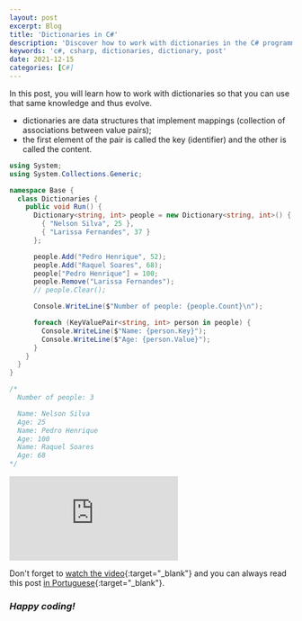 ```yaml
---
layout: post
excerpt: Blog
title: 'Dictionaries in C#'
description: 'Discover how to work with dictionaries in the C# programming language. Get answers to your questions with the theory and examples presented.'
keywords: 'c#, csharp, dictionaries, dictionary, post'
date: 2021-12-15
categories: [C#]
---
```


In this post, you will learn how to work with dictionaries so that you can use that same knowledge and thus evolve.

- dictionaries are data structures that implement mappings (collection of associations between value pairs);
- the first element of the pair is called the key (identifier) and the other is called the content.

```csharp
using System;
using System.Collections.Generic;

namespace Base {
  class Dictionaries {
    public void Run() {
      Dictionary<string, int> people = new Dictionary<string, int>() {
        { "Nelson Silva", 25 },
        { "Larissa Fernandes", 37 }
      };

      people.Add("Pedro Henrique", 52);
      people.Add("Raquel Soares", 68);
      people["Pedro Henrique"] = 100;
      people.Remove("Larissa Fernandes");
      // people.Clear();

      Console.WriteLine($"Number of people: {people.Count}\n");

      foreach (KeyValuePair<string, int> person in people) {
        Console.WriteLine($"Name: {person.Key}");
        Console.WriteLine($"Age: {person.Value}");
      }
    }
  }
}

/*
  Number of people: 3

  Name: Nelson Silva
  Age: 25
  Name: Pedro Henrique
  Age: 100
  Name: Raquel Soares
  Age: 68
*/
```

<div class="video-container">
  <iframe src="https://www.youtube.com/embed/8q8-qNsEZGs" frameborder="0" allowfullscreen></iframe>
</div>

Don't forget to [watch the video](https://youtu.be/8q8-qNsEZGs){:target="\_blank"} and you can always read this post [in Portuguese](https://caffeinealgorithm.com/blog/20211215/dicionarios-em-csharp/){:target="\_blank"}.

### _Happy coding!_

